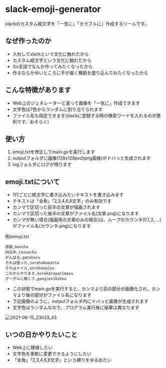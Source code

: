 # slack-emoji-generator
slackのカスタム絵文字を「一気に」「カラフルに」作成するツールです。

## なぜ作ったのか
* 入社してslackという文化に触れたから
* カスタム絵文字という文化に触れたから
* Go言語でなんか作ってみたくなったから
* 作るならかゆいところに手が届く機能を盛り込んでみたくなったから

## こんな特徴があります
* Web上のジェネレーターと違って画像を「一気に」作成できます
* 文字色は7色からランダムに割り当てられます
* ファイル名も指定できます(slackに登録する時の検索ワードを入れるのが便利です、おそらく)

## 使い方
1. emoji.txtを修正してmain.goを実行します
2. outputフォルダに画像(128x128pxのpng画像)がドバっと生成されます
3. logフォルダにログが残ります

## emoji.txtについて
* 1行ごとに絵文字に書き込みたいテキストを書き込みます
* テキストは「全角」「2,3,4,6,8文字」のみ有効です
* カンマで区切った前半の文章が描画されます
* カンマで区切った後半の文章がファイル名(文章.png)になります
* カンマが無い場合(描画用の文章のみの場合)は、ループのカウンタ(0,1,2, ...)がファイル名(カウンタ.png)になります

例)emoji.txt
```
感謝,kansha
対応中,taiouchu
がんばる,gannbaru
それは困った,sorehakomatta
それはナイス,sorehanaisu
これからやります,korekarayarimasu
グーグルに聞こう,googlenikikou
```
* この状態でmain.goを実行すると、カンマより前の部分が画像化され、カンマより後の部分がファイル名になります
* 下記画像のように、outputフォルダ内にドバっと画像が生成されます
* 文字色はランダムなので、プログラム実行毎に結果は異なります

![2021-06-15_23h33_43](https://user-images.githubusercontent.com/66895823/122071952-233fc300-ce32-11eb-97f5-ba138f9c8187.png)

## いつの日かやりたいこと
* Web上に移植したい
* 文字色を柔軟に変更できるようにしたい
* 「全角」「2,3,4,6,8文字」という縛りをゆるめたい
